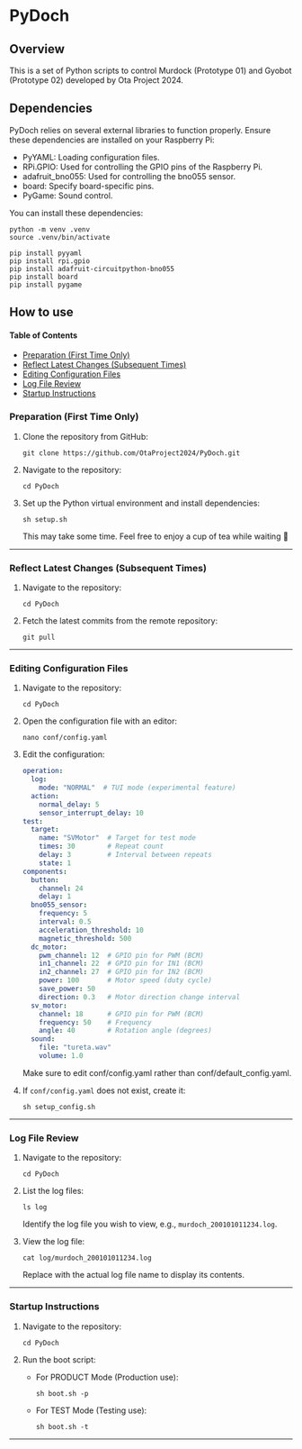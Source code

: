 # PyDoch

## Overview

This is a set of Python scripts to control Murdock (Prototype 01) and Gyobot (Prototype 02) developed by Ota Project 2024.

## Dependencies

PyDoch relies on several external libraries to function properly.
Ensure these dependencies are installed on your Raspberry Pi:

- PyYAML: Loading configuration files.
- RPi.GPIO: Used for controlling the GPIO pins of the Raspberry Pi.
- adafruit_bno055: Used for controlling the bno055 sensor.
- board: Specify board-specific pins.
- PyGame: Sound control.

You can install these dependencies:

```shell
python -m venv .venv
source .venv/bin/activate
```

```shell
pip install pyyaml
pip install rpi.gpio
pip install adafruit-circuitpython-bno055
pip install board
pip install pygame
```

## How to use

#### Table of Contents

- [Preparation (First Time Only)](#preparation-first-time-only)
- [Reflect Latest Changes (Subsequent Times)](#reflect-latest-changes-subsequent-times)
- [Editing Configuration Files](#editing-configuration-files)
- [Log File Review](#log-file-review)
- [Startup Instructions](#startup-instructions)

### Preparation (First Time Only)

1. Clone the repository from GitHub:

    ```shell
    git clone https://github.com/OtaProject2024/PyDoch.git
    ```

2. Navigate to the repository:

    ```shell
    cd PyDoch
    ```

3. Set up the Python virtual environment and install dependencies:

    ```shell
    sh setup.sh
    ```

   This may take some time. Feel free to enjoy a cup of tea while waiting 🍵

---

### Reflect Latest Changes (Subsequent Times)

1. Navigate to the repository:

    ```shell
    cd PyDoch
    ```

2. Fetch the latest commits from the remote repository:

    ```shell
    git pull
    ```

---

### Editing Configuration Files

1. Navigate to the repository:

    ```shell
    cd PyDoch
    ```
2. Open the configuration file with an editor:

    ```shell
    nano conf/config.yaml
    ```

3. Edit the configuration:

    ```yaml:conf/config.yaml
    operation:
      log:
        mode: "NORMAL"  # TUI mode (experimental feature)
      action:
        normal_delay: 5
        sensor_interrupt_delay: 10
    test:
      target:
        name: "SVMotor"  # Target for test mode
        times: 30        # Repeat count
        delay: 3         # Interval between repeats
        state: 1
    components:
      button:
        channel: 24
        delay: 1
      bno055_sensor:
        frequency: 5
        interval: 0.5
        acceleration_threshold: 10
        magnetic_threshold: 500
      dc_motor:
        pwm_channel: 12  # GPIO pin for PWM (BCM)
        in1_channel: 22  # GPIO pin for IN1 (BCM)
        in2_channel: 27  # GPIO pin for IN2 (BCM)
        power: 100       # Motor speed (duty cycle)
        save_power: 50
        direction: 0.3   # Motor direction change interval
      sv_motor:
        channel: 18      # GPIO pin for PWM (BCM)
        frequency: 50    # Frequency
        angle: 40        # Rotation angle (degrees)
      sound:
        file: "tureta.wav"
        volume: 1.0
    ```

   Make sure to edit conf/config.yaml rather than conf/default_config.yaml.

4. If ``conf/config.yaml`` does not exist, create it:

    ```shell
    sh setup_config.sh
    ```

---

### Log File Review

1. Navigate to the repository:

    ```shell
    cd PyDoch
    ```

2. List the log files:

    ```shell
    ls log
    ```

   Identify the log file you wish to view, e.g., ``murdoch_200101011234.log``.

3. View the log file:

    ```shell
    cat log/murdoch_200101011234.log
    ```

   Replace with the actual log file name to display its contents.

---

### Startup Instructions

1. Navigate to the repository:

    ```shell
    cd PyDoch
    ```

2. Run the boot script:

    - For PRODUCT Mode (Production use):

         ```shell
         sh boot.sh -p
         ```

    - For TEST Mode (Testing use):

         ```shell
         sh boot.sh -t
         ```

---
